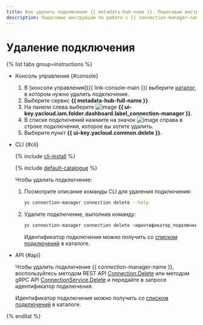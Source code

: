 ```yaml
---
title: Как удалить подключение {{ metadata-hub-name }}. Пошаговые инструкции
description: Пошаговые инструкции по работе с {{ connection-manager-name }} в {{ yandex-cloud }}. Из статьи вы узнаете, как удалять подключения.
---
```


# Удаление подключения


{% list tabs group=instructions %}

- Консоль управления {#console}

    1. В [консоли управления]({{ link-console-main }}) выберите [каталог](../../resource-manager/concepts/resources-hierarchy.md#folder), в котором нужно удалить подключение.
    1. Выберите сервис **{{ metadata-hub-full-name }}**.
    1. На панели слева выберите ![image](../../_assets/console-icons/plug-connection.svg) **{{ ui-key.yacloud.iam.folder.dashboard.label_connection-manager }}**.
    1. В списке подключений нажмите на значок ![image](../../_assets/console-icons/ellipsis.svg) справа в строке подключения, которое вы хотите удалить.
    1. Выберите пункт **{{ ui-key.yacloud.common.delete }}**.

- CLI {#cli}

  {% include [cli-install](../../_includes/cli-install.md) %}

  {% include [default-catalogue](../../_includes/default-catalogue.md) %}
  
  Чтобы удалить подключение:

  1. Посмотрите описание команды CLI для удаления подключения:

      ```bash
      yc connection-manager connection delete --help
      ```

  1. Удалите подключение, выполнив команду:
      
      ```bash
      yc connection-manager connection delete <идентификатор_подключения>
      ```

      Идентификатор подключения можно получить со [списком подключений](view-connection.md#connection-list) в каталоге.

- API {#api}
  
  Чтобы удалить подключение {{ connection-manager-name }}, воспользуйтесь методом REST API [Connection.Delete](../api-ref/Connection/delete.md) или методом gRPC API [ConnectionService.Delete](../api-ref/grpc/Connection/delete.md) и передайте в запросе идентификатор подключения.

  Идентификатор подключения можно получить со [списком подключений](view-connection.md#connection-list) в каталоге.

{% endlist %}
